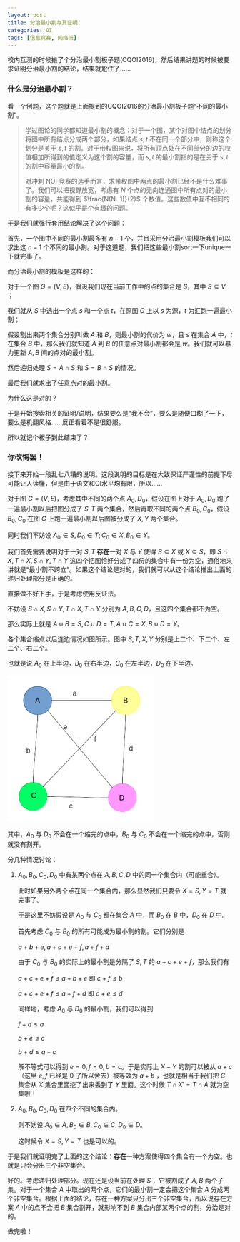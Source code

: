 ```yaml
---
layout: post
title: 分治最小割与其证明
categories: OI
tags: [信息竞赛, 网络流]
---
```


校内互测的时候搬了个分治最小割板子题(CQOI2016)，然后结果讲题的时候被要求证明分治最小割的结论，结果就尬住了……

### 什么是分治最小割？

看一个例题，这个题就是上面提到的CQOI2016的分治最小割板子题“不同的最小割”。

> 学过图论的同学都知道最小割的概念：对于一个图，某个对图中结点的划分将图中所有结点分成两个部分，如果结点 $s,t$ 不在同一个部分中，则称这个划分是关于 $s,t$ 的割。对于带权图来说，将所有顶点处在不同部分的边的权值相加所得到的值定义为这个割的容量，而 $s,t$ 的最小割指的是在关于 $s,t$ 的割中容量最小的割。
>
>对冲刺 NOI 竞赛的选手而言，求带权图中两点的最小割已经不是什么难事了。我们可以把视野放宽，考虑有 $N$ 个点的无向连通图中所有点对的最小割的容量，共能得到 $\frac{N(N−1)}{2}$ 个数值。这些数值中互不相同的有多少个呢？这似乎是个有趣的问题。

于是我们就强行套用结论解决了这个问题：

首先，一个图中不同的最小割最多有 $n-1$ 个，并且采用分治最小割模板我们可以求出这 $n-1$ 个不同的最小割。对于这道题，我们把这些最小割sort一下unique一下就完事了。

而分治最小割的模板是这样的：

对于一个图 $G=(V,E)$，假设我们现在当前工作中的点的集合是 $S$，其中 $S\subseteq V$ ；

我们就从 $S$ 中选出一个点 $s$ 和一个点 $t$，在原图 $G$ 上以 $s$ 为源，$t$ 为汇跑一遍最小割；

假设割出来两个集合分别叫做 $A$ 和 $B$，则最小割的代价为 $w$，且 $s$ 在集合 $A$ 中，$t$ 在集合 $B$ 中，那么我们就知道 $A$ 到 $B$ 的任意点对最小割都会是 $w$。我们就可以暴力更新 $A,B$ 间的点对的最小割。

然后递归处理 $S=A\cap S$ 和 $S=B\cap S$ 的情况。

最后我们就求出了任意点对的最小割。

为什么这是对的？

于是开始搜索相关的证明/说明，结果要么是“我不会”，要么是随便口糊了一下，要么是机翻风格……反正看着不是很舒服。

所以就记个板子到此结束了？

### 你改悔罢！

接下来开始一段乱七八糟的说明。这段说明的目标是在大致保证严谨性的前提下尽可能让人读懂，但是由于语文和OI水平均有限，所以……

对于图 $G=(V,E)$，考虑其中不同的两个点 $A_0,D_0$，假设在图上对于 $A_0,D_0$ 跑了一遍最小割以后把图分成了 $S,T$ 两个集合，然后再取不同的两个点 $B_0,C_0$，假设 $B_0,C_0$ 在图 $G$ 上跑一遍最小割以后图被分成了 $X,Y$ 两个集合。

同时我们不妨设 $A_0\in S,D_0\in T;C_0\in X, B_0\in Y$。

我们首先需要说明对于一对 $S,T$ **存在**一对 $X$ 与 $Y$ 使得 $S\subseteq X$ 或 $X\subseteq S$，即 $S\cap X,T\cap X,S\cap Y,T\cap Y$ 这四个把图恰好分成了四份的集合中有一份为空，通俗地来讲就是“最小割不跨立”。如果这个结论是对的，我们就可以从这个结论推出上面的递归处理部分是正确的。

直接做不好下手，于是考虑使用反证法。

不妨设 $S\cap X,S\cap Y,T\cap X,T\cap Y$ 分别为 $A,B,C,D$，且这四个集合都不为空。

那么实际上就是 $A\cup B=S,C\cup D=T,A\cup C=X,B\cup D=Y$。

各个集合缩点以后连边情况如图所示。图中 $S,T,X,Y$ 分别是上二个、下二个、左二个、右二个。

也就是说 $A_0$ 在上半边，$B_0$ 在右半边，$C_0$ 在左半边，$D_0$ 在下半边。

![[pic1]](/images/2018-03-21-s1.png)

其中，$A_0$ 与 $D_0$ 不会在一个缩完的点中，$B_0$ 与 $C_0$ 不会在一个缩完的点中，否则就没有割开。

分几种情况讨论：

1. $A_0,B_0,C_0,D_0$ 中有某两个点在 $A,B,C,D$ 中的同一个集合内（可能重合）。

   此时如果另外两个点在同一个集合内，那么显然我们只要令 $X=S,Y=T$ 就完事了。

   于是这里不妨假设是 $A_0$ 与 $C_0$ 都在集合 $A$ 中，而 $B_0$ 在 $B$ 中，$D_0$ 在 $D$ 中。

   首先考虑 $C_0$ 与 $B_0$ 的所有可能成为最小割的割。它们分别是

   $a+b+e,a+c+e+f,a+f+d$

   由于 $C_0$ 与 $B_0$ 的实际上的最小割是分隔了 $S,T$ 的 $a+c+e+f$，那么我们有

   $a+c+e+f\le a+b+e$ 即 $c+f\le b$

   $a+c+e+f\le a+f+d$ 即 $c+e\le d$

   同样地，考虑 $A_0$ 与 $D_0$ 的最小割，我们可以得到

   $f+d\le a$

   $b+e\le c$

   $b+d\le a+c$

   解不等式可以得到 $e=0,f=0,b=c$。于是实际上 $X-Y$ 的割可以被从 $a+c$（这里 $e,f$ 已经是 $0$ 了所以舍去）被等效为 $a+b$ ，也就是相当于我们把 $C$ 集合从 $X$ 集合里面挖了出来丢到了 $Y$ 里面。这个时候 $T\cap X'=T\cap A$ 就为空集啦！

2. $A_0,B_0,C_0,D_0$ 在四个不同的集合内。

   则不妨设 $A_0\in A,B_0\in B,C_0\in C,D_0\in D$。

   这时候令 $X=S,Y=T$ 也是可以的。

于是我们就证明完了上面的这个结论：**存在**一种方案使得四个集合有一个为空。也就是只会分出三个非空集合。

好的。考虑递归处理部分。现在还是设当前在处理 $S$ ，它被割成了 $A,B$ 两个子集。对于一个集合 $A$ 中取出的两个点，它们的最小割一定会把这个集合 $A$ 分成两个非空集合。根据上面的结论，存在一种方案只分出三个非空集合，所以说存在方案 $A$ 中的点不会把 $B$ 集合割开，就影响不到 $B$ 集合内部某两个点的割，分治是对的。

做完啦！